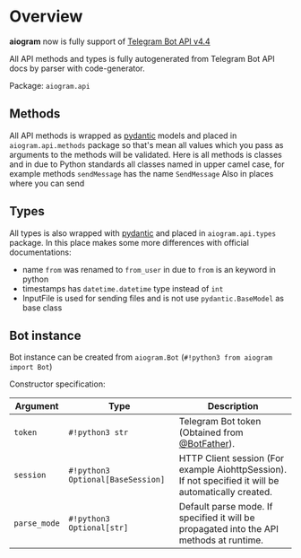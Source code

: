 # Overview

**aiogram** now is fully support of [Telegram Bot API v4.4](https://core.telegram.org/bots/api)

All API methods and types is fully autogenerated from Telegram Bot API docs by parser with code-generator.

Package: `aiogram.api`

## Methods

All API methods is wrapped as [pydantic](https://pydantic-docs.helpmanual.io/) models and placed in `aiogram.api.methods` package so that's mean all values which you pass as arguments to the methods will be validated. 
Here is all methods is classes and in due to Python standards all classes named in upper camel case, for example methods `sendMessage` has the name `SendMessage`
Also in places where you can send 

## Types

All types is also wrapped with [pydantic](https://pydantic-docs.helpmanual.io/) and placed in `aiogram.api.types` package.
In this place makes some more differences with official documentations:

- name `from` was renamed to `from_user` in due to `from` is an keyword in python
- timestamps has `datetime.datetime` type instead of `int`
- InputFile is used for sending files and is not use `pydantic.BaseModel` as base class

## Bot instance

Bot instance can be created from `aiogram.Bot` (`#!python3 from aiogram import Bot`)

Constructor specification:

| Argument | Type | Description |
| --- | --- | --- |
| `token` | `#!python3 str` | Telegram Bot token (Obtained from [@BotFather](https://t.me/BotFather)). | 
| `session` | `#!python3 Optional[BaseSession]` | HTTP Client session (For example AiohttpSession). If not specified it will be automatically created. | 
| `parse_mode` | `#!python3 Optional[str]` | Default parse mode. If specified it will be propagated into the API methods at runtime. |
 
